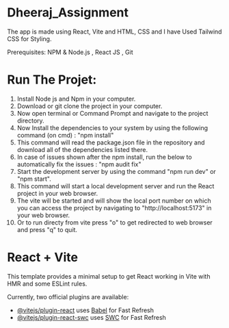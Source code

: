 # Dheeraj_Assignment
The app is made using React, Vite and HTML, CSS and I have Used Tailwind CSS for Styling.

Prerequisites:
NPM & Node.js , 
React JS , 
Git

# Run The Projet:
1. Install Node js and Npm in your computer.
2. Download or git clone the project in your computer.
3. Now open terminal or Command Prompt and navigate to the project directory.
4. Now Install the dependencies to your system by using the following command (on cmd) : "npm install"
6. This command will read the package.json file in the repository and download all of the dependencies listed there.
7. In case of issues shown after the npm install, run the below to automatically fix the issues : "npm audit fix"
8. Start the development server by using the command "npm run dev" or "npm start".
9. This command will start a local development server and run the React project in your web browser.
10. The vite will be started and will show the local port number on which you can access the project by navigating to "http://localhost:5173" in your web browser.
11. Or to run directy from vite press "o" to get redirected to web browser and press "q" to quit.

# React + Vite

This template provides a minimal setup to get React working in Vite with HMR and some ESLint rules.

Currently, two official plugins are available:

- [@vitejs/plugin-react](https://github.com/vitejs/vite-plugin-react/blob/main/packages/plugin-react/README.md) uses [Babel](https://babeljs.io/) for Fast Refresh
- [@vitejs/plugin-react-swc](https://github.com/vitejs/vite-plugin-react-swc) uses [SWC](https://swc.rs/) for Fast Refresh
